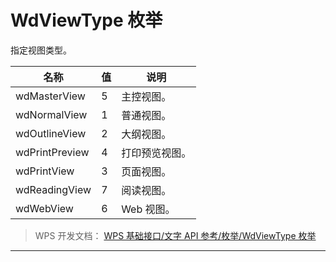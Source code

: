 # WdViewType 枚举

指定视图类型。

| 名称           | 值  | 说明           |
|----------------|-----|----------------|
| wdMasterView   | 5   | 主控视图。     |
| wdNormalView   | 1   | 普通视图。     |
| wdOutlineView  | 2   | 大纲视图。     |
| wdPrintPreview | 4   | 打印预览视图。 |
| wdPrintView    | 3   | 页面视图。     |
| wdReadingView  | 7   | 阅读视图。     |
| wdWebView      | 6   | Web 视图。     |

> WPS 开发文档： [WPS 基础接口/文字 API 参考/枚举/WdViewType 枚举](https://qn.cache.wpscdn.cn/encs/doc/office_v19/topics/WPS%20%E5%9F%BA%E7%A1%80%E6%8E%A5%E5%8F%A3/%E6%96%87%E5%AD%97%20API%20%E5%8F%82%E8%80%83/%E6%9E%9A%E4%B8%BE/WdViewType%20%E6%9E%9A%E4%B8%BE.html)

------------------------------------------------------------------------
